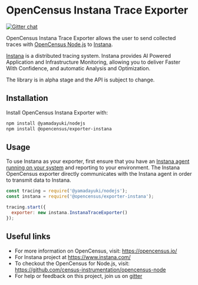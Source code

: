 # OpenCensus Instana Trace Exporter
[![Gitter chat][gitter-image]][gitter-url]

OpenCensus Instana Trace Exporter allows the user to send collected traces with [OpenCensus Node.js](https://github.com/census-instrumentation/opencensus-node) to [Instana](https://www.instana.com/).

[Instana](http://www.instana.com/) is a distributed
tracing system. Instana provides AI Powered Application and Infrastructure Monitoring, allowing you to deliver Faster With Confidence, and automatic Analysis and Optimization.

The library is in alpha stage and the API is subject to change.

## Installation

Install OpenCensus Instana Exporter with:
```bash
npm install @yamadayuki/nodejs
npm install @opencensus/exporter-instana
```

## Usage
To use Instana as your exporter, first ensure that you have an [Instana agent running on your system](https://docs.instana.io/quick_start/getting_started/) and reporting to your environment. The Instana OpenCensus exporter directly communicates with the Instana agent in order to transmit data to Instana.

```javascript
const tracing = require('@yamadayuki/nodejs');
const instana = require('@opencensus/exporter-instana');

tracing.start({
  exporter: new instana.InstanaTraceExporter()
});
```

## Useful links
- For more information on OpenCensus, visit: <https://opencensus.io/>
- For Instana project at https://www.instana.com/
- To checkout the OpenCensus for Node.js, visit: <https://github.com/census-instrumentation/opencensus-node>
- For help or feedback on this project, join us on [gitter](https://gitter.im/census-instrumentation/Lobby)

[gitter-image]: https://badges.gitter.im/census-instrumentation/lobby.svg
[gitter-url]: https://gitter.im/census-instrumentation/lobby?utm_source=badge&utm_medium=badge&utm_campaign=pr-badge&utm_content=badge
